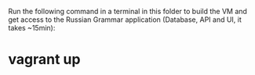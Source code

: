 Run the following command in a terminal in this folder to build the VM and get access to the Russian Grammar application (Database, API and UI, it takes ~15min):
# vagrant up
